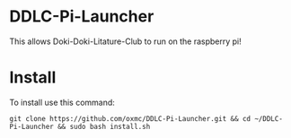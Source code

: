 # DDLC-Pi-Launcher

This allows Doki-Doki-Litature-Club to run on the raspberry pi!

# Install

To install use this command:

`git clone https://github.com/oxmc/DDLC-Pi-Launcher.git && cd ~/DDLC-Pi-Launcher && sudo bash install.sh`
